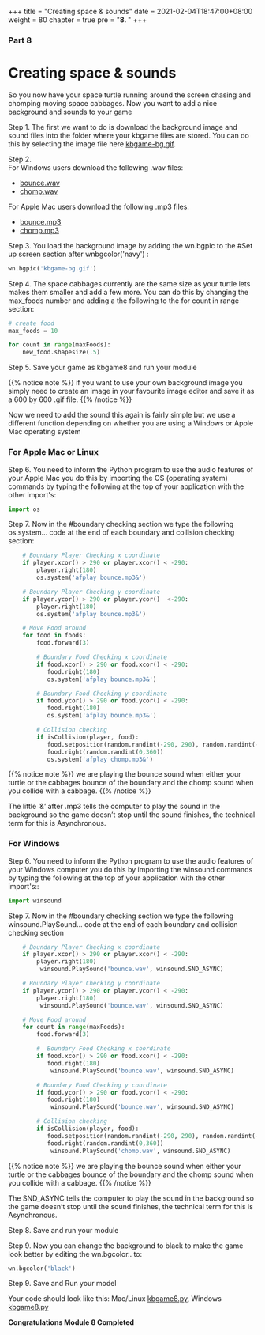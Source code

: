 +++
title = "Creating space & sounds"
date = 2021-02-04T18:47:00+08:00
weight = 80
chapter = true
pre = "<b>8. </b>"
+++


### Part 8

# Creating space & sounds

So you now have your space turtle running around the screen chasing and
 chomping moving space cabbages. Now you want to add a nice background and
 sounds to your game

Step 1.  The first we want to do is download the background image and sound
 files into the folder where your kbgame files are stored. You can do this by
 selecting the image file here [kbgame-bg.gif](/python_game/src/kbgame-bg.gif).

Step 2.  
For Windows users download the following .wav files:

* [bounce.wav](/python_game/src/bounce.wav)
* [chomp.wav](/python_game/src/chomp.wav)

For Apple Mac users download the following .mp3 files:

* [bounce.mp3](/python_game/src/bounce.mp3)
* [chomp.mp3](/python_game/src/chomp.mp3)

Step 3.  You load the background image by adding the wn.bgpic to the \#Set up
 screen section after wnbgcolor\('navy'\) :

```python
wn.bgpic('kbgame-bg.gif')
```

Step 4.  The space cabbages currently are the same size as your turtle lets
 makes them smaller and add a few more. You can do this by changing the
 max\_foods number and adding a the following to the for count in range section:

```python
# create food
max_foods = 10

for count in range(maxFoods):
    new_food.shapesize(.5)
```

Step 5.  Save your game as kbgame8 and run your module

{{% notice note %}}
if you want to use your own background image you simply need to create an image
 in your favourite image editor and save it as a 600 by 600 .gif file.
{{% /notice %}}

Now we need to add the sound this again is fairly simple but we use a different
 function depending on whether you are using a Windows or Apple Mac
 operating system

### For Apple Mac or Linux

Step 6.  You need to inform the Python program to use the audio features of
 your Apple Mac you do this by importing the OS \(operating system\) commands
 by typing the following at the top of your application with the other import's:

```python
import os
```

Step 7.  Now in the \#boundary checking section we type the following os.system...
 code at the end of each boundary and collision checking section:

```python
    # Boundary Player Checking x coordinate
    if player.xcor() > 290 or player.xcor() < -290:
        player.right(180)
        os.system('afplay bounce.mp3&')

    # Boundary Player Checking y coordinate
    if player.ycor() > 290 or player.ycor()  <-290:
        player.right(180)
        os.system('afplay bounce.mp3&')

    # Move Food around
    for food in foods:
        food.forward(3)

        # Boundary Food Checking x coordinate
        if food.xcor() > 290 or food.xcor() < -290:
           food.right(180)
           os.system('afplay bounce.mp3&')

        # Boundary Food Checking y coordinate
        if food.ycor() > 290 or food.ycor() < -290:
           food.right(180)
           os.system('afplay bounce.mp3&')

        # Collision checking
        if isCollision(player, food):
           food.setposition(random.randint(-290, 290), random.randint(-290, 290))
           food.right(random.randint(0,360))
           os.system('afplay chomp.mp3&')
```

{{% notice note %}}
we are playing the bounce sound when either your turtle or the cabbages bounce
 of the boundary and the chomp sound when you collide with a cabbage.
{{% /notice %}}

The little ‘&’ after .mp3 tells the computer to play the sound in the
 background so the game doesn’t stop until the sound finishes, the technical
 term for this is Asynchronous.

### For Windows

Step 6.  You need to inform the Python program to use the audio features of
 your Windows computer you do this by importing the winsound commands by typing
 the following at the top of your application with the other import's::

```python
import winsound
```

Step 7.  Now in the \#boundary checking section we type the following
 winsound.PlaySound... code at the end of each boundary and collision
 checking section

```python
    # Boundary Player Checking x coordinate
    if player.xcor() > 290 or player.xcor() < -290:
        player.right(180)
         winsound.PlaySound('bounce.wav', winsound.SND_ASYNC)

    # Boundary Player Checking y coordinate
    if player.ycor() > 290 or player.ycor() < -290:
        player.right(180)
         winsound.PlaySound('bounce.wav', winsound.SND_ASYNC)

    # Move Food around
    for count in range(maxFoods):
        food.forward(3)

        #  Boundary Food Checking x coordinate
        if food.xcor() > 290 or food.xcor() < -290:
           food.right(180)
            winsound.PlaySound('bounce.wav', winsound.SND_ASYNC)

        # Boundary Food Checking y coordinate
        if food.ycor() > 290 or food.ycor() < -290:
           food.right(180)
            winsound.PlaySound('bounce.wav', winsound.SND_ASYNC)

        # Collision checking
        if isCollision(player, food):
           food.setposition(random.randint(-290, 290), random.randint(-290, 290))
           food.right(random.randint(0,360))
            winsound.PlaySound('chomp.wav', winsound.SND_ASYNC)
```

{{% notice note %}}
we are playing the bounce sound when either your turtle or the cabbages bounce
 of the boundary and the chomp sound when you collide with a cabbage.
{{% /notice %}}
 
The SND\_ASYNC tells the computer to play the sound in the background so the
 game doesn’t stop until the sound finishes, the technical term for this is
 Asynchronous.

Step 8.  Save and run your module

Step 9.  Now you can change the background to black to make the game look
 better by editing the wn.bgcolor.. to:

```python
wn.bgcolor('black')
```

Step 9.  Save and Run your model

Your code should look like this: Mac/Linux [kbgame8.py](/python_game/src/kbgame8.py), Windows [kbgame8.py](/python_game/src/kbgame8_win.py)

**Congratulations Module 8 Completed**
